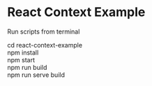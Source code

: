 # React Context Example

Run scripts from terminal

cd react-context-example <br>
npm install <br>
npm start <br>
npm run build <br>
npm run serve build <br>

